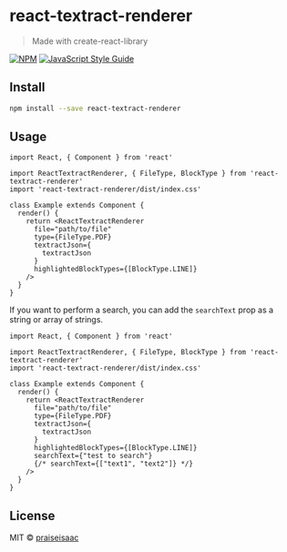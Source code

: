 # react-textract-renderer

> Made with create-react-library

[![NPM](https://img.shields.io/npm/v/react-textract-renderer.svg)](https://www.npmjs.com/package/react-textract-renderer) [![JavaScript Style Guide](https://img.shields.io/badge/code_style-standard-brightgreen.svg)](https://standardjs.com)

## Install

```bash
npm install --save react-textract-renderer
```

## Usage

```tsx
import React, { Component } from 'react'

import ReactTextractRenderer, { FileType, BlockType } from 'react-textract-renderer'
import 'react-textract-renderer/dist/index.css'

class Example extends Component {
  render() {
    return <ReactTextractRenderer
      file="path/to/file"
      type={FileType.PDF}
      textractJson={
        textractJson
      }
      highlightedBlockTypes={[BlockType.LINE]}
    />
  }
}
```

If you want to perform a search, you can add the `searchText` prop as a string or array of strings.
```tsx
import React, { Component } from 'react'

import ReactTextractRenderer, { FileType, BlockType } from 'react-textract-renderer'
import 'react-textract-renderer/dist/index.css'

class Example extends Component {
  render() {
    return <ReactTextractRenderer
      file="path/to/file"
      type={FileType.PDF}
      textractJson={
        textractJson
      }
      highlightedBlockTypes={[BlockType.LINE]}
      searchText={"test to search"}
      {/* searchText={["text1", "text2"]} */}
    />
  }
}
```

## License

MIT © [praiseisaac](https://github.com/praiseisaac)

